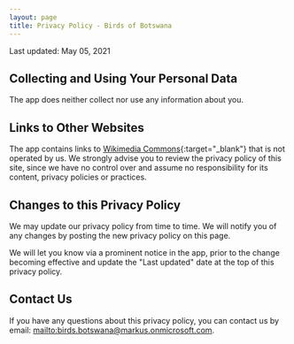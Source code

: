 ```yaml
---
layout: page
title: Privacy Policy - Birds of Botswana
---
```


Last updated: May 05, 2021

## Collecting and Using Your Personal Data

The app does neither collect nor use any information about you.

## Links to Other Websites

The app contains links to [Wikimedia Commons](https://commons.wikimedia.org/){:target="_blank"} that is not operated by us. We strongly advise you to review the privacy policy of this site, since we have no control over and assume no responsibility for its content, privacy policies or practices.

## Changes to this Privacy Policy

We may update our privacy policy from time to time. We will notify you of any changes by posting the new privacy policy on this page.

We will let you know via a prominent notice in the app, prior to the change becoming effective and update the "Last updated" date at the top of this privacy policy.

## Contact Us

If you have any questions about this privacy policy, you can contact us by email: <mailto:birds.botswana@markus.onmicrosoft.com>.
